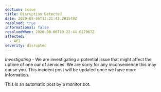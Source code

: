 ```yaml
---
section: issue
title: Disruption Detected
date: 2020-08-06T13:21:43.281549Z
resolved: true
informational: false
resolvedWhen: 2020-08-06T13:22:44.027967Z
affected:
  - API
severity: disrupted
---
```

*Investigating* - We are investigating a potential issue that might affect the uptime of one our of services. We are sorry for any inconvenience this may cause you. This incident post will be updated once we have more information.

This is an automatic post by a monitor bot.
        